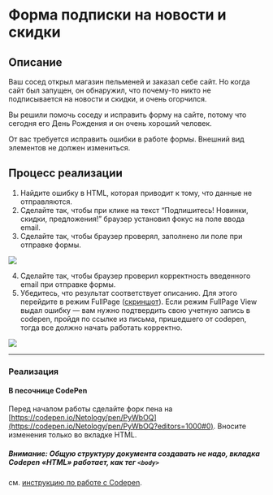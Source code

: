 # Форма подписки на новости и скидки

## Описание

Ваш сосед открыл магазин пельменей и заказал себе сайт. Но когда сайт был запущен, он обнаружил, что почему-то никто не подписывается на новости и скидки, и очень огорчился.

Вы решили помочь соседу и исправить форму на сайте, потому что сегодня его День Рождения и он очень хороший человек.

От вас требуется исправить ошибки в работе формы. Внешний вид элементов не должен измениться.

## Процесс реализации

1. Найдите ошибку в HTML, которая приводит к тому, что данные не отправляются.
2. Сделайте так, чтобы при клике на текст “Подпишитесь! Новинки, скидки, предложения!” браузер установил фокус на поле ввода email.
3. Сделайте так, чтобы браузер проверял, заполнено ли поле при отправке формы.

![](https://netology-code.github.io/html-2-homeworks/sources/3-1/news-and-offers-stage-0.jpg)

4. Сделайте так, чтобы браузер проверил корректность введенного email при отправке формы.
5. Убедитесь, что результат соответствует описанию. Для этого перейдите в режим FullPage ([скриншот](/sources/screen.md)). Если режим FullPage View выдал ошибку — вам нужно подтвердить свою учетную запись в codepen, пройдя по ссылке из письма, пришедшего от codepen, тогда все должно начать работать корректно.

![](https://netology-code.github.io/html-2-homeworks/sources/3-1/news-and-offers-stage-1.jpg)

---

### Реализация

#### В песочнице CodePen

Перед началом работы сделайте форк пена на [https://codepen.io/Netology/pen/PyWbOQ](https://codepen.io/Netology/pen/PyWbOQ?editors=1000#0). Вносите изменения только во вкладке HTML.

##### Внимание: Общую структуру документа создавать не надо, вкладка Codepen «HTML» работает, как тег `<body>`
см. [инструкцию по работе с Codepen](https://github.com/netology-code/guides/tree/master/codepen).
